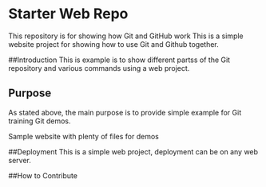 # Starter Web Repo

This repository is for showing how Git and GitHub work
This is a simple website project for showing how to use Git and Github together.

##Introduction
This is example is to show different partss of the Git repository and various commands using a web project.

## Purpose
As stated above, the main purpose is to provide simple example for Git training Git demos.

Sample website with plenty of files for demos

##Deployment
This is a simple web project, deployment can be on any web server.

##How to Contribute